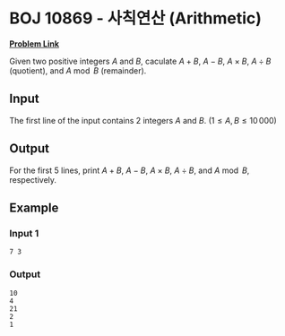# BOJ 10869 - 사칙연산 (Arithmetic)

[**Problem Link**](https://www.acmicpc.net/problem/10869)

Given two positive integers $A$ and $B$, caculate $A+B$, $A-B$, $A \times B$, $A \div B$ (quotient), and $A \bmod B$ (remainder).

## Input

The first line of the input contains 2 integers $A$ and $B$. $(1 \le A, B \le 10\,000)$

## Output

For the first 5 lines, print $A+B$, $A-B$, $A \times B$, $A \div B$, and $A \bmod B$, respectively.

## Example

### Input 1

```
7 3
```

### Output

```
10
4
21
2
1
```